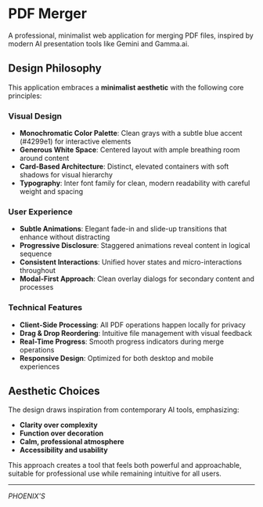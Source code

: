# PDF Merger

A professional, minimalist web application for merging PDF files, inspired by modern AI presentation tools like Gemini and Gamma.ai.

## Design Philosophy

This application embraces a **minimalist aesthetic** with the following core principles:

### Visual Design
- **Monochromatic Color Palette**: Clean grays with a subtle blue accent (#4299e1) for interactive elements
- **Generous White Space**: Centered layout with ample breathing room around content
- **Card-Based Architecture**: Distinct, elevated containers with soft shadows for visual hierarchy
- **Typography**: Inter font family for clean, modern readability with careful weight and spacing

### User Experience
- **Subtle Animations**: Elegant fade-in and slide-up transitions that enhance without distracting
- **Progressive Disclosure**: Staggered animations reveal content in logical sequence
- **Consistent Interactions**: Unified hover states and micro-interactions throughout
- **Modal-First Approach**: Clean overlay dialogs for secondary content and processes

### Technical Features
- **Client-Side Processing**: All PDF operations happen locally for privacy
- **Drag & Drop Reordering**: Intuitive file management with visual feedback
- **Real-Time Progress**: Smooth progress indicators during merge operations
- **Responsive Design**: Optimized for both desktop and mobile experiences

## Aesthetic Choices

The design draws inspiration from contemporary AI tools, emphasizing:
- **Clarity over complexity**
- **Function over decoration**  
- **Calm, professional atmosphere**
- **Accessibility and usability**

This approach creates a tool that feels both powerful and approachable, suitable for professional use while remaining intuitive for all users.

---

*PHOENIX'S*
